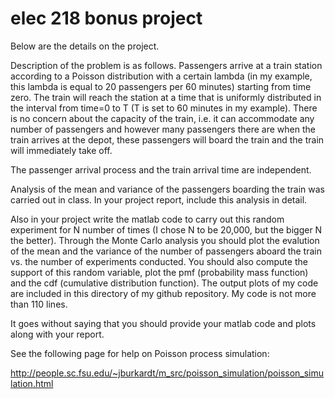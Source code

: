 # elec 218 bonus project

Below are the details on the project.

Description of the problem is as follows. Passengers arrive at a train station according to a
Poisson distribution with a certain lambda (in my example, this lambda is equal to 20 passengers
per 60 minutes) starting from time zero. The train will reach the station at a time that is
uniformly distributed in the interval from time=0 to T (T is set to 60 minutes in my example).
There is no concern about the capacity of the train, i.e. it can accommodate any number of passengers
and however many passengers there are when the train arrives at the depot, these passengers will
board the train and the train will immediately take off.

The passenger arrival process and the train arrival time are independent.

Analysis of the mean and variance of the passengers boarding the train was carried out in class.
In your project report, include this analysis in detail.

Also in your project write the matlab code to carry out this random experiment for N number of
times (I chose N to be 20,000, but the bigger N the better). Through the Monte Carlo analysis
you should plot the evalution of the mean and the variance of the
number of passengers aboard the train vs. the number of experiments conducted.
You should also compute the support of this random variable, plot the pmf (probability
mass function) and the cdf (cumulative distribution function). The output plots of my code
are included in this directory of my github repository. My code is not more than 110 lines.

It goes without saying that you should provide your matlab code and plots along with
your report.

See the following page for help on Poisson process simulation:

http://people.sc.fsu.edu/~jburkardt/m_src/poisson_simulation/poisson_simulation.html
